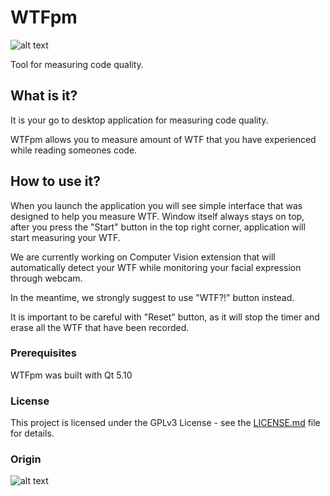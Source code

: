 # WTFpm

![alt text](https://i.imgur.com/AE0icYw.png)

Tool for measuring code quality.

## What is it?

It is your go to desktop application for measuring code quality.

WTFpm allows you to measure amount of WTF that you have experienced while reading someones code.

## How to use it?

When you launch the application you will see simple interface that was designed to help you measure WTF.
Window itself always stays on top, after you press the "Start" button in the top right corner, application will start measuring your WTF.

We are currently working on Computer Vision extension that will automatically detect your WTF while monitoring your facial expression through webcam.

In the meantime, we strongly suggest to use "WTF?!" button instead.

It is important to be careful with "Reset" button, as it will stop the timer and erase all the WTF that have been recorded.

### Prerequisites

WTFpm was built with Qt 5.10

### License

This project is licensed under the GPLv3 License - see the [LICENSE.md](LICENSE.md) file for details.

### Origin

![alt text](https://camo.githubusercontent.com/2050cd696ecddcabad1380b1964c48a60597323e/687474703a2f2f7777772e6f736e6577732e636f6d2f696d616765732f636f6d6963732f7774666d2e6a7067)
